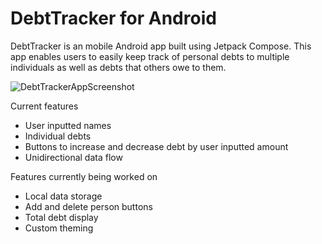 # DebtTracker for Android

DebtTracker is an mobile Android app built using Jetpack Compose. This app enables users to easily keep track of personal debts to multiple individuals as well as debts that others owe to them.

![DebtTrackerAppScreenshot](https://github.com/heatherah64/DebtTrackerApp/assets/122422856/54920edd-f65f-40b1-aa0e-ccad03686698)

Current features
- User inputted names
- Individual debts
- Buttons to increase and decrease debt by user inputted amount
- Unidirectional data flow

Features currently being worked on
- Local data storage
- Add and delete person buttons
- Total debt display
- Custom theming
